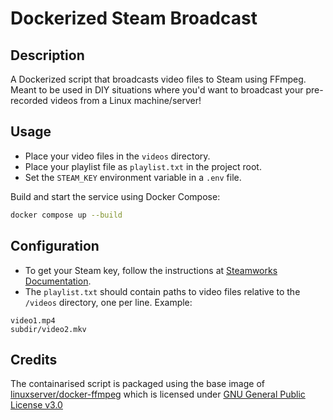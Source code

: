 # Dockerized Steam Broadcast

## Description

A Dockerized script that broadcasts video files to Steam using FFmpeg. Meant to be used in DIY situations where you'd want to broadcast your pre-recorded videos from a Linux machine/server!

## Usage

- Place your video files in the `videos` directory.
- Place your playlist file as `playlist.txt` in the project root. 
- Set the `STEAM_KEY` environment variable in a `.env` file.

Build and start the service using Docker Compose:

```bash
docker compose up --build
```


## Configuration
- To get your Steam key, follow the instructions at [Steamworks Documentation](https://partner.steamgames.com/doc/store/broadcast/setting_up).
- The `playlist.txt` should contain paths to video files relative to the `/videos` directory, one per line. Example:
```
video1.mp4
subdir/video2.mkv
```

## Credits

The containarised script is packaged using the base image of [linuxserver/docker-ffmpeg](https://github.com/linuxserver/docker-ffmpeg/) which is licensed under [GNU General Public License v3.0](https://github.com/linuxserver/docker-ffmpeg/blob/master/LICENSE)
